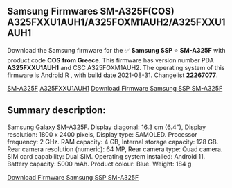 <h2>Samsung Firmwares SM-A325F(COS) A325FXXU1AUH1/A325FOXM1AUH2/A325FXXU1AUH1</h2>
Download the Samsung firmware for the ✅ <strong>Samsung SSP </strong> ⭐ <strong>SM-A325F</strong> with product code <strong>COS</strong> <strong> from Greece</strong>. This firmware has version number PDA <strong>A325FXXU1AUH1</strong> and CSC A325FOXM1AUH2. The operating system of this firmware is Android R , with build date 2021-08-31. Changelist <strong>22267077</strong>.


[SM-A325F](https://samfirm.shop/samsung/model/SM-A325F)
[A325FXXU1AUH1](https://samfirm.shop/samsung/pda/A325FXXU1AUH1)
[Download Firmware Samsung SSP SM-A325F](https://samfirm.shop/samsung/firmware/452323)
<h2>Summary description:</h2>
<p>Samsung Galaxy SM-A325F. Display diagonal: 16.3 cm (6.4"), Display resolution: 1800 x 2400 pixels, Display type: SAMOLED. Processor frequency: 2 GHz. RAM capacity: 4 GB, Internal storage capacity: 128 GB. Rear camera resolution (numeric): 64 MP, Rear camera type: Quad camera. SIM card capability: Dual SIM. Operating system installed: Android 11. Battery capacity: 5000 mAh. Product colour: Blue. Weight: 184 g</p>


[Download Firmware Samsung SSP SM-A325F](https://samfirm.shop/samsung/firmware/452323)
